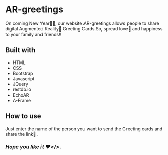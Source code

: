 # AR-greetings

On coming New Year🎉🎈, our website AR-greetings allows people to share digital Augmented Reality📱 Greeting Cards.So, spread love💖 and happiness to your family and friends!!

## Built with
- HTML
- CSS
- Bootstrap
- Javascript
- JQuery
- restdb.io
- EchoAR
- A-Frame

## How to use
Just enter the name of the person you want to send the Greeting cards and share the link📎 .

### <i>Hope you like it ❤️</>.
